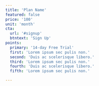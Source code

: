 ```yaml
---
title: 'Plan Name'
featured: false
price: '100'
unit: 'month'
cta:
  url: '#signup'
  btntext: 'Sign Up'
points:
  primary: '14-day Free Trial'
  first: 'Lorem ipsum sec pulis non.'
  second: 'Duis ac scelerisque libero.'
  third: 'Lorem ipsum sec pulis non.'
  fourth: 'Duis ac scelerisque libero.'
  fifth: 'Lorem ipsum sec pulis non.'

---
```

